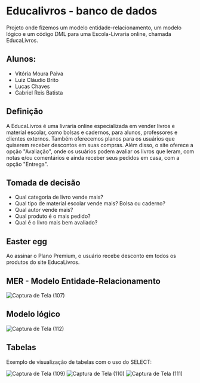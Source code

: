 # Educalivros - banco de dados
Projeto onde fizemos um modelo entidade-relacionamento, um modelo lógico e um código DML para uma Escola-Livraria online, chamada EducaLivros.

## Alunos:
- Vitória Moura Paiva
- Luiz Cláudio Brito
- Lucas Chaves
- Gabriel Reis Batista

## Definição
A EducaLivros é uma livraria online especializada em vender livros e material escolar, como bolsas e cadernos, para alunos, professores e clientes externos. Também oferecemos planos para os usuários que quiserem receber descontos em suas compras. Além disso, o site oferece a opção "Avaliação", onde os usuários podem avaliar os livros que leram, com notas e/ou comentários e ainda receber seus pedidos em casa, com a opção "Entrega".

## Tomada de decisão
- Qual categoria de livro vende mais?
- Qual tipo de material escolar vende mais? Bolsa ou caderno?
- Qual autor vende mais?
- Qual produto é o mais pedido?
- Qual é o livro mais bem avaliado?

## Easter egg
Ao assinar o Plano Premium, o usuário recebe desconto em todos os produtos do site EducaLivros.

## MER - Modelo Entidade-Relacionamento
![Captura de Tela (107)](https://github.com/vitoria74/educalivros-bd/assets/105817834/5b7c052a-87b2-4a81-8587-709a3bb1e4ca)

## Modelo lógico
![Captura de Tela (112)](https://github.com/vitoria74/educalivros-bd/assets/105817834/75275aa1-b42d-471e-a4e9-0f95df34973c)

## Tabelas
Exemplo de visualização de tabelas com o uso do SELECT:

![Captura de Tela (109)](https://github.com/vitoria74/educalivros-bd/assets/105817834/f2884151-cf9b-4f44-bd81-1af9ffb56c32)
![Captura de Tela (110)](https://github.com/vitoria74/educalivros-bd/assets/105817834/3d69ac98-bb04-406c-af0a-32d5ed2f79cb)
![Captura de Tela (111)](https://github.com/vitoria74/educalivros-bd/assets/105817834/af352b5e-138d-4914-a027-f8933712201b)






